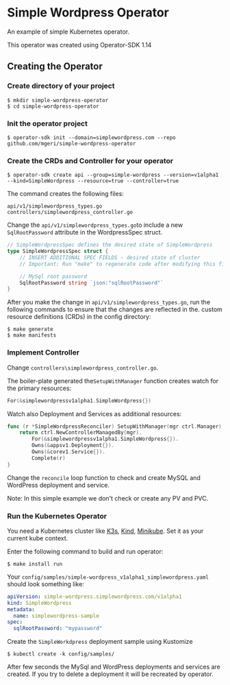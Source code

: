 # Simple Wordpress Operator

An example of simple Kubernetes operator.

This operator was created using Operator-SDK 1.14

## Creating the Operator

### Create directory of your project

```shell
$ mkdir simple-wordpress-operator
$ cd simple-wordpress-operator
```

### Init the operator project

```shell
$ operator-sdk init --domain=simplewordpress.com --repo github.com/mgeri/simple-wordpress-operator
```

### Create the CRDs and Controller for your operator

```shell
$ operator-sdk create api --group=simple-wordpress --version=v1alpha1 --kind=SimpleWordpress --resource=true --controller=true
```

The command creates the following files:
```
api/v1/simplewordpress_types.go
controllers/simplewordpress_controller.go
```

Change the `api/v1/simplewordpress_types.go`to include a new `SqlRootPassword` attribute in the WordpressSpec struct.

```go
// SimpleWordpressSpec defines the desired state of SimpleWordpress
type SimpleWordpressSpec struct {
	// INSERT ADDITIONAL SPEC FIELDS - desired state of cluster
	// Important: Run "make" to regenerate code after modifying this file

	// MySql root password
	SqlRootPassword string `json:"sqlRootPassword"`
}
```

After you make the change in `api/v1/simplewordpress_types.go`, run the following commands to ensure that the changes are reflected in the. custom resource definitions (CRDs) in the config directory:
```shell
$ make generate
$ make manifests
```

### Implement Controller

Change `controllers\simplewordpress_controller.go`.

The boiler-plate generated the`SetupWithManager` function creates watch for the primary resources:

```go
For(&simplewordpressv1alpha1.SimpleWordpress{})
```

Watch also Deployment and Services as additional resources:
```go
func (r *SimpleWordpressReconciler) SetupWithManager(mgr ctrl.Manager) error {
	return ctrl.NewControllerManagedBy(mgr).
		For(&simplewordpressv1alpha1.SimpleWordpress{}).
		Owns(&appsv1.Deployment{}).
		Owns(&corev1.Service{}).
		Complete(r)
}
```

Change the `reconcile` loop function to check and create MySQL and WordPress deployment and service.

Note: In this simple example we don't check or create any PV and PVC.

### Run the Kubernetes Operator

You need a Kubernetes cluster like [K3s](https://k3d.io), [Kind](https://kind.sigs.k8s.io/), [Minikube](https://minikube.sigs.k8s.io/docs/start/).
Set it as your current kube context.

Enter the following command to build and run operator:
```shell
$ make install run
```

Your `config/samples/simple-wordpress_v1alpha1_simplewordpress.yaml` should look something like:

```yaml
apiVersion: simple-wordpress.simplewordpress.com/v1alpha1
kind: SimpleWordpress
metadata:
  name: simplewordpress-sample
spec:
  sqlRootPassword: "mypassword"

```

Create the `SimpleWorkdpress` deployment sample using Kustomize
```
$ kubectl create -k config/samples/
```

After few seconds the MySql and WordPress deployments and services are created.
If you try to delete a deployment it will be recreated by operator.

